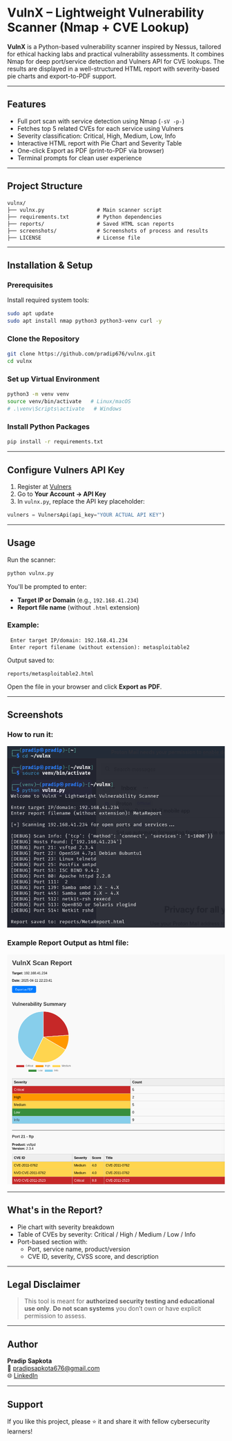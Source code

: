 # VulnX – Lightweight Vulnerability Scanner (Nmap + CVE Lookup)

**VulnX** is a Python-based vulnerability scanner inspired by Nessus, tailored for ethical hacking labs and practical vulnerability assessments. It combines Nmap for deep port/service detection and Vulners API for CVE lookups. The results are displayed in a well-structured HTML report with severity-based pie charts and export-to-PDF support.

---

## Features

- Full port scan with service detection using Nmap (`-sV -p-`)
- Fetches top 5 related CVEs for each service using Vulners
- Severity classification: Critical, High, Medium, Low, Info
- Interactive HTML report with Pie Chart and Severity Table
- One-click Export as PDF (print-to-PDF via browser)
- Terminal prompts for clean user experience

---

## Project Structure

```
vulnx/
├── vulnx.py                 # Main scanner script
├── requirements.txt         # Python dependencies
├── reports/                 # Saved HTML scan reports
├── screenshots/             # Screenshots of process and results
├── LICENSE                  # License file
```

---

## Installation & Setup

### Prerequisites
Install required system tools:
```bash
sudo apt update
sudo apt install nmap python3 python3-venv curl -y
```

### Clone the Repository
```bash
git clone https://github.com/pradip676/vulnx.git
cd vulnx
```

### Set up Virtual Environment
```bash
python3 -m venv venv
source venv/bin/activate   # Linux/macOS
# .\venv\Scripts\activate   # Windows
```

### Install Python Packages
```bash
pip install -r requirements.txt
```

---

## Configure Vulners API Key

1. Register at [Vulners](https://vulners.com)
2. Go to **Your Account → API Key**
3. In `vulnx.py`, replace the API key placeholder:
```python
vulners = VulnersApi(api_key="YOUR ACTUAL API KEY")
```

---

## Usage

Run the scanner:
```bash
python vulnx.py
```

You'll be prompted to enter:
- **Target IP or Domain** (e.g., `192.168.41.234`)
- **Report file name** (without `.html` extension)

### Example:
```
 Enter target IP/domain: 192.168.41.234
 Enter report filename (without extension): metasploitable2
```

Output saved to:
```
reports/metasploitable2.html
```
Open the file in your browser and click **Export as PDF**.

---

## Screenshots

### How to run it:
![Run it](Screenshots/process.png)

### Example Report Output as html file:
![Metasploitable2 Scan Report](./Reports/metasploitable2.html.png)


---

## What's in the Report?

- Pie chart with severity breakdown
- Table of CVEs by severity: Critical / High / Medium / Low / Info
- Port-based section with:
  - Port, service name, product/version
  - CVE ID, severity, CVSS score, and description

---

## Legal Disclaimer
> This tool is meant for **authorized security testing and educational use only**.
> **Do not scan systems** you don’t own or have explicit permission to assess.

---

## Author

**Pradip Sapkota**  
📧 pradipsapkota676@gmail.com  
🌐 [LinkedIn](https://www.linkedin.com/in/pradipsapkota01/)

---

## Support
If you like this project, please ⭐ it and share it with fellow cybersecurity learners!

